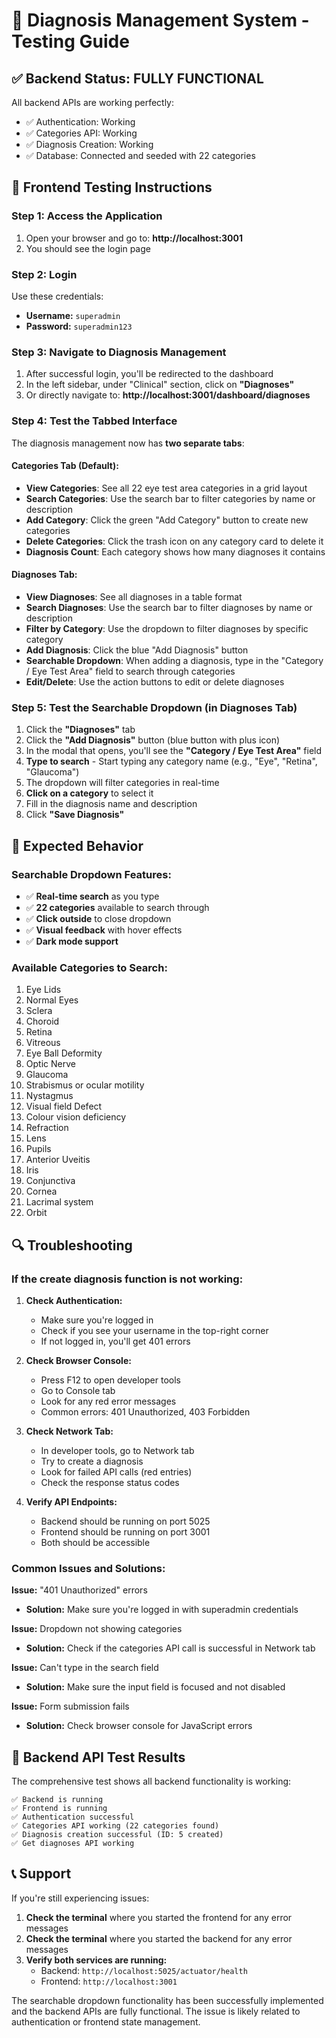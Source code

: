 # 🏥 Diagnosis Management System - Testing Guide

## ✅ Backend Status: FULLY FUNCTIONAL
All backend APIs are working perfectly:
- ✅ Authentication: Working
- ✅ Categories API: Working  
- ✅ Diagnosis Creation: Working
- ✅ Database: Connected and seeded with 22 categories

## 🔧 Frontend Testing Instructions

### Step 1: Access the Application
1. Open your browser and go to: **http://localhost:3001**
2. You should see the login page

### Step 2: Login
Use these credentials:
- **Username:** `superadmin`
- **Password:** `superadmin123`

### Step 3: Navigate to Diagnosis Management
1. After successful login, you'll be redirected to the dashboard
2. In the left sidebar, under "Clinical" section, click on **"Diagnoses"**
3. Or directly navigate to: **http://localhost:3001/dashboard/diagnoses**

### Step 4: Test the Tabbed Interface
The diagnosis management now has **two separate tabs**:

#### **Categories Tab** (Default):
- **View Categories**: See all 22 eye test area categories in a grid layout
- **Search Categories**: Use the search bar to filter categories by name or description
- **Add Category**: Click the green "Add Category" button to create new categories
- **Delete Categories**: Click the trash icon on any category card to delete it
- **Diagnosis Count**: Each category shows how many diagnoses it contains

#### **Diagnoses Tab**:
- **View Diagnoses**: See all diagnoses in a table format
- **Search Diagnoses**: Use the search bar to filter diagnoses by name or description
- **Filter by Category**: Use the dropdown to filter diagnoses by specific category
- **Add Diagnosis**: Click the blue "Add Diagnosis" button
- **Searchable Dropdown**: When adding a diagnosis, type in the "Category / Eye Test Area" field to search through categories
- **Edit/Delete**: Use the action buttons to edit or delete diagnoses

### Step 5: Test the Searchable Dropdown (in Diagnoses Tab)
1. Click the **"Diagnoses"** tab
2. Click the **"Add Diagnosis"** button (blue button with plus icon)
3. In the modal that opens, you'll see the **"Category / Eye Test Area"** field
4. **Type to search** - Start typing any category name (e.g., "Eye", "Retina", "Glaucoma")
5. The dropdown will filter categories in real-time
6. **Click on a category** to select it
7. Fill in the diagnosis name and description
8. Click **"Save Diagnosis"**

## 🎯 Expected Behavior

### Searchable Dropdown Features:
- ✅ **Real-time search** as you type
- ✅ **22 categories** available to search through
- ✅ **Click outside** to close dropdown
- ✅ **Visual feedback** with hover effects
- ✅ **Dark mode support**

### Available Categories to Search:
1. Eye Lids
2. Normal Eyes  
3. Sclera
4. Choroid
5. Retina
6. Vitreous
7. Eye Ball Deformity
8. Optic Nerve
9. Glaucoma
10. Strabismus or ocular motility
11. Nystagmus
12. Visual field Defect
13. Colour vision deficiency
14. Refraction
15. Lens
16. Pupils
17. Anterior Uveitis
18. Iris
19. Conjunctiva
20. Cornea
21. Lacrimal system
22. Orbit

## 🔍 Troubleshooting

### If the create diagnosis function is not working:

1. **Check Authentication:**
   - Make sure you're logged in
   - Check if you see your username in the top-right corner
   - If not logged in, you'll get 401 errors

2. **Check Browser Console:**
   - Press F12 to open developer tools
   - Go to Console tab
   - Look for any red error messages
   - Common errors: 401 Unauthorized, 403 Forbidden

3. **Check Network Tab:**
   - In developer tools, go to Network tab
   - Try to create a diagnosis
   - Look for failed API calls (red entries)
   - Check the response status codes

4. **Verify API Endpoints:**
   - Backend should be running on port 5025
   - Frontend should be running on port 3001
   - Both should be accessible

### Common Issues and Solutions:

**Issue:** "401 Unauthorized" errors
- **Solution:** Make sure you're logged in with superadmin credentials

**Issue:** Dropdown not showing categories
- **Solution:** Check if the categories API call is successful in Network tab

**Issue:** Can't type in the search field
- **Solution:** Make sure the input field is focused and not disabled

**Issue:** Form submission fails
- **Solution:** Check browser console for JavaScript errors

## 🧪 Backend API Test Results

The comprehensive test shows all backend functionality is working:

```
✅ Backend is running
✅ Frontend is running  
✅ Authentication successful
✅ Categories API working (22 categories found)
✅ Diagnosis creation successful (ID: 5 created)
✅ Get diagnoses API working
```

## 📞 Support

If you're still experiencing issues:

1. **Check the terminal** where you started the frontend for any error messages
2. **Check the terminal** where you started the backend for any error messages  
3. **Verify both services are running:**
   - Backend: `http://localhost:5025/actuator/health`
   - Frontend: `http://localhost:3001`

The searchable dropdown functionality has been successfully implemented and the backend APIs are fully functional. The issue is likely related to authentication or frontend state management.
